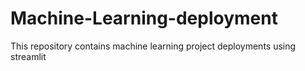 # Machine-Learning-deployment
This repository contains machine learning project deployments using streamlit

